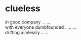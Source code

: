 # clueless

in good company . . ...  
with everyone dumbfounded . ... ...  
drifting aimlessly .. ...  
